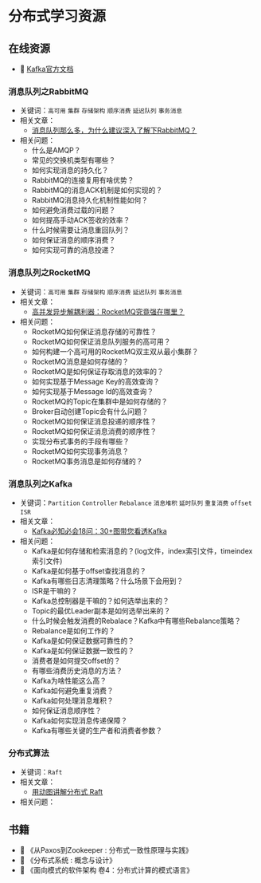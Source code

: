 # 分布式学习资源

## 在线资源

* :office: [Kafka官方文档](https://kafka.apache.org/documentation/)

### 消息队列之RabbitMQ

- 关键词：`高可用` `集群` `存储架构` `顺序消费` `延迟队列` `事务消息`
- 相关文章：
  - [消息队列那么多，为什么建议深入了解下RabbitMQ？](https://www.itzhai.com/articles/rabbitmq-advanced-tutorial.html)
- 相关问题：
  - 什么是AMQP？
  - 常见的交换机类型有哪些？
  - 如何实现消息的持久化？
  - RabbitMQ的连接复用有啥优势？
  - RabbitMQ的消息ACK机制是如何实现的？
  - RabbitMQ消息持久化机制性能如何？
  - 如何避免消费过载的问题？
  - 如何提高手动ACK签收的效率？
  - 什么时候需要让消息重回队列？
  - 如何保证消息的顺序消费？
  - 如何实现可靠的消息投递？

### 消息队列之RocketMQ

- 关键词：`高可用` `集群` `存储架构` `顺序消费` `延迟队列` `事务消息`
- 相关文章：
  - [高并发异步解耦利器：RocketMQ究竟强在哪里？](https://www.itzhai.com/articles/deep-understanding-of-rocketmq.html)
- 相关问题：
  - RocketMQ如何保证消息存储的可靠性？
  - RocketMQ如何保证消息队列服务的高可用？
  - 如何构建一个高可用的RocketMQ双主双从最小集群？
  - RocketMQ消息是如何存储的？
  - RocketMQ是如何保证存取消息的效率的？
  - 如何实现基于Message Key的高效查询？
  - 如何实现基于Message Id的高效查询？
  - RocketMQ的Topic在集群中是如何存储的？
  - Broker自动创建Topic会有什么问题？
  - RocketMQ如何保证消息投递的顺序性？
  - RocketMQ如何保证消息消费的顺序性？
  - 实现分布式事务的手段有哪些？
  - RocketMQ如何实现事务消息？
  - RocketMQ事务消息是如何存储的？

### 消息队列之Kafka

- 关键词：`Partition` `Controller` `Rebalance` `消息堆积` `延时队列` `重复消费` `offset` `ISR`
- 相关文章：
    - [Kafka必知必会18问：30+图带您看透Kafka](https://www.itzhai.com/articles/deep-understanding-of-kafka.html)
- 相关问题：
    - Kafka是如何存储和检索消息的？(log文件，index索引文件，timeindex索引文件)
    - Kafka是如何基于offset查找消息的？
    - Kafka有哪些日志清理策略？什么场景下会用到？
    - ISR是干嘛的？
    - Kafka总控制器是干嘛的？如何选举出来的？
    - Topic的最优Leader副本是如何选举出来的？
    - 什么时候会触发消费的Rebalace？Kafka中有哪些Rebalance策略？
    - Rebalance是如何工作的？
    - Kafka是如何保证数据可靠性的？
    - Kafka是如何保证数据一致性的？
    - 消费者是如何提交offset的？
    - 有哪些消费历史消息的方法？
    - Kafka为啥性能这么高？
    - Kafka如何避免重复消费？
    - Kafka如何处理消息堆积？
    - 如何保证消息顺序性？
    - Kafka如何实现消息传递保障？
    - Kafka有哪些关键的生产者和消费者参数？
  
### 分布式算法

- 关键词：`Raft`
- 相关文章：
  - [用动图讲解分布式 Raft](https://mp.weixin.qq.com/s/US12ux7osqH_L0CtQyw-9A)
- 相关问题：

## 书籍

* :book: 《从Paxos到Zookeeper : 分布式一致性原理与实践》
* :book: 《分布式系统 : 概念与设计》
* :book: 《面向模式的软件架构 卷4：分布式计算的模式语言》



